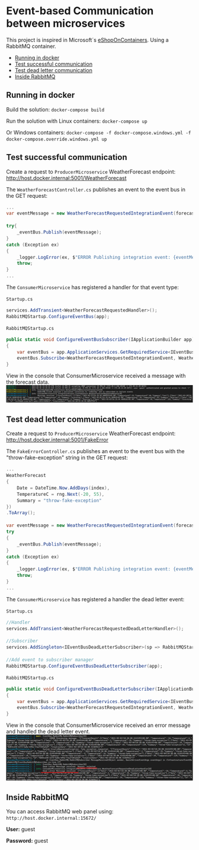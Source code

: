 
# Event-based Communication between microservices <!-- omit in toc -->

This project is inspired in Microsoft´s  [eShopOnContainers](https://github.com/dotnet-architecture/eShopOnContainers). Using a RabbitMQ container.

- [Running in docker](#running-in-docker)
- [Test successful communication](#test-successful-communication)
- [Test dead letter communication](#test-dead-letter-communication)
- [Inside RabbitMQ](#inside-rabbitmq)

## Running in docker
Build the solution:
``docker-compose build``

Run the solution with Linux containers:
``docker-compose up``

Or Windows containers:
``docker-compose -f docker-compose.windows.yml -f docker-compose.override.windows.yml up``

## Test successful communication
Create a request to ``ProducerMicroservice`` WeatherForecast endpoint:
http://host.docker.internal:5001/WeatherForecast

The ``WeatherForecastController.cs`` publishes an event to the event bus in the GET request:
```csharp
...
var eventMessage = new WeatherForecastRequestedIntegrationEvent(forecast);

try{
    _eventBus.Publish(eventMessage);
}
catch (Exception ex)
{
    _logger.LogError(ex, $"ERROR Publishing integration event: {eventMessage.Id} from {this.GetType().Name}");
    throw;
}
...
```
The ``ConsumerMicroservice`` has registered a handler for that event type: 

``Startup.cs``
```csharp
services.AddTransient<WeatherForecastRequestedHandler>();
RabbitMQStartup.ConfigureEventBus(app);
```

``RabbitMQStartup.cs``
```csharp
public static void ConfigureEventBusSubscriber(IApplicationBuilder app)
{
    var eventBus = app.ApplicationServices.GetRequiredService<IEventBusSubscriber>();
    eventBus.Subscribe<WeatherForecastRequestedIntegrationEvent, WeatherForecastRequestedHandler>();
}
```

View in the console that ConsumerMicroservice received a message with the forecast data.
![Console logs](https://raw.githubusercontent.com/adearriba/event-based-communication-between-microservices/84efd3a3815c28b45684b5e2d3f2361b71d26a6c/img/console_events_logs.png "Console Event Log")

## Test dead letter communication
Create a request to ``ProducerMicroservice`` WeatherForecast endpoint:
http://host.docker.internal:5001/FakeError

The ``FakeErrorController.cs`` publishes an event to the event bus with the "throw-fake-exception" string in the GET request:
```csharp
...
WeatherForecast
{
    Date = DateTime.Now.AddDays(index),
    TemperatureC = rng.Next(-20, 55),
    Summary = "throw-fake-exception"
})
.ToArray();

var eventMessage = new WeatherForecastRequestedIntegrationEvent(forecast);
try
{
    _eventBus.Publish(eventMessage);
}
catch (Exception ex)
{
    _logger.LogError(ex, $"ERROR Publishing integration event: {eventMessage.Id} from {this.GetType().Name}");
    throw;
}
...
```
The ``ConsumerMicroservice`` has registered a handler the dead letter event: 

``Startup.cs``
```csharp
//Handler
services.AddTransient<WeatherForecastRequestedDeadLetterHandler>();

//Subscriber
services.AddSingleton<IEventBusDeadLetterSubscriber>(sp => RabbitMQStartup.CreateEventBusDeadLetterSubscriber(sp));

//Add event to subscriber manager
RabbitMQStartup.ConfigureEventBusDeadLetterSubscriber(app);
```

``RabbitMQStartup.cs``
```csharp
public static void ConfigureEventBusDeadLetterSubscriber(IApplicationBuilder app)
{
    var eventBus = app.ApplicationServices.GetRequiredService<IEventBusDeadLetterSubscriber>();
    eventBus.Subscribe<WeatherForecastRequestedIntegrationEvent, WeatherForecastRequestedDeadLetterHandler>();
}
```

View in the console that ConsumerMicroservice received an error message and handled the dead letter event.
![Console dead letter logs](https://github.com/adearriba/event-based-communication-between-microservices/blob/05475e1cfaaf0eaca6aea9fdc950e67cadaa7ba8/img/console_events_logs_rejected.png?raw=true "Console dead letter event Log")

## Inside RabbitMQ
You can access RabbitMQ web panel using:
``http://host.docker.internal:15672/``

**User:** guest

**Password:** guest
